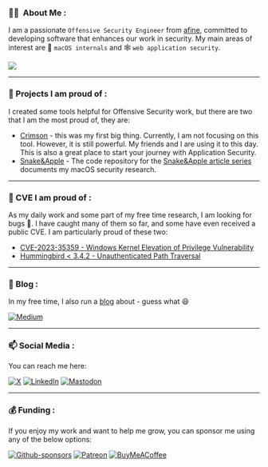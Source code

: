 ### :man_technologist: &nbsp;About Me :
I am a passionate `Offensive Security Engineer` from [afine](https://afine.com/), committed to developing software that enhances our work in security. My main areas of interest are 🍎 `macOS internals` and 🕸️ `web application security`.

![](https://komarev.com/ghpvc/?username=Karmaz95&color=red)
***
### 🔭 Projects I am proud of :
I created some tools helpful for Offensive Security work, but there are two that I am the most proud of, they are:
* [Crimson](https://github.com/Karmaz95/crimson) - this was my first big thing. Currently, I am not focusing on this tool. However, it is still powerful. My friends and I are using it to this day. This is also a great place to start your journey with Application Security.
* [Snake&Apple](https://github.com/Karmaz95/Snake_Apple) - The code repository for the [Snake&Apple article series](https://medium.com/@karol-mazurek/list/snakeapple-50baea541374) documents my macOS security research.
***
### 🐛 CVE I am proud of :
As my daily work and some part of my free time research, I am looking for bugs 🐛. 
I have caught many of them so far, and some have even received a public CVE. I am particularly proud of these two:
* [CVE-2023-35359 - Windows Kernel Elevation of Privilege Vulnerability](https://msrc.microsoft.com/update-guide/en-US/vulnerability/CVE-2023-35359)
* [Hummingbird < 3.4.2 - Unauthenticated Path Traversal](https://wpscan.com/vulnerability/512a9ba4-01c0-4614-a991-efdc7fe51abe)
***
### 📖 Blog : 
In my free time, I also run a [blog](https://karol-mazurek.medium.com/) about - guess what 😆

[![Medium](https://img.shields.io/badge/Medium-12100E?style=for-the-badge&logo=medium&logoColor=white)](https://karol-mazurek.medium.com/)
***
### 📫 Social Media :
You can reach me here:

[![X](https://img.shields.io/badge/X-%23000000.svg?style=for-the-badge&logo=X&logoColor=white)](https://twitter.com/karmaz95)
[![LinkedIn](https://img.shields.io/badge/linkedin-%230077B5.svg?style=for-the-badge&logo=linkedin&logoColor=white)](https://www.linkedin.com/in/karol-mazurek-849975183/)
[![Mastodon](https://img.shields.io/badge/-MASTODON-%232B90D9?style=for-the-badge&logo=mastodon&logoColor=white)](https://infosec.exchange/@karmaz)
***
### 💰 Funding :
If you enjoy my work and want to help me grow, you can sponsor me using any of the below options:

[![Github-sponsors](https://img.shields.io/badge/sponsor-30363D?style=for-the-badge&logo=GitHub-Sponsors&logoColor=#EA4AAA)](https://github.com/sponsors/Karmaz95)
[![Patreon](https://img.shields.io/badge/Patreon-F96854?style=for-the-badge&logo=patreon&logoColor=white)](https://www.patreon.com/Karol_Mazurek)
[![BuyMeACoffee](https://img.shields.io/badge/Buy%20Me%20a%20Coffee-ffdd00?style=for-the-badge&logo=buy-me-a-coffee&logoColor=black)](https://www.buymeacoffee.com/karmaz95)
